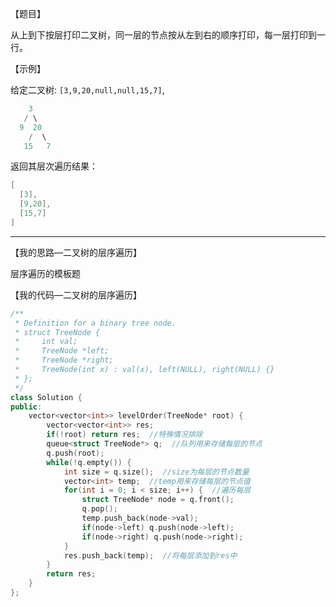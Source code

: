 【题目】

从上到下按层打印二叉树，同一层的节点按从左到右的顺序打印，每一层打印到一行。

【示例】

给定二叉树: `[3,9,20,null,null,15,7]`,

```c++
    3
   / \
  9  20
    /  \
   15   7
```

返回其层次遍历结果：

```c++
[
  [3],
  [9,20],
  [15,7]
]
```

---

【我的思路—二叉树的层序遍历】

层序遍历的模板题

【我的代码—二叉树的层序遍历】

```c++
/**
 * Definition for a binary tree node.
 * struct TreeNode {
 *     int val;
 *     TreeNode *left;
 *     TreeNode *right;
 *     TreeNode(int x) : val(x), left(NULL), right(NULL) {}
 * };
 */
class Solution {
public:
    vector<vector<int>> levelOrder(TreeNode* root) {
        vector<vector<int>> res;
        if(!root) return res;  //特殊情况排除
        queue<struct TreeNode*> q;  //队列用来存储每层的节点
        q.push(root);
        while(!q.empty()) {  
            int size = q.size();  //size为每层的节点数量
            vector<int> temp;  //temp用来存储每层的节点值
            for(int i = 0; i < size; i++) {  //遍历每层
                struct TreeNode* node = q.front();
                q.pop();
                temp.push_back(node->val);
                if(node->left) q.push(node->left);
                if(node->right) q.push(node->right);
            }
            res.push_back(temp);  //将每层添加到res中
        }
        return res;
    }
};
```

